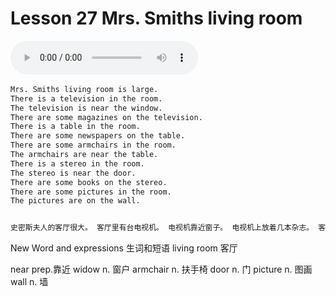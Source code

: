 # Lesson 27 Mrs. Smiths living room

​<audio id="audio" controls="" loop="loop">
    <source id="mp3" src="https://online1.tingclass.net/lesson/shi0529/0000/16/27.mp3"> 
</audio>

```markdown
Mrs. Smiths living room is large.
There is a television in the room.
The television is near the window.
There are some magazines on the television.
There is a table in the room.
There are some newspapers on the table.
There are some armchairs in the room.
The armchairs are near the table.
There is a stereo in the room.
The stereo is near the door.
There are some books on the stereo.
There are some pictures in the room.
The pictures are on the wall.


史密斯夫人的客厅很大。 客厅里有台电视机。 电视机靠近窗子。 电视机上放着几本杂志。 客厅里有张桌子。 桌上放着几份报纸。 客厅里有几把扶手椅。 那些扶手椅靠近桌子。 客厅里有台立体声音响。 音响靠近门。 音响上面有几本书。 客厅里有几幅画。 画挂在墙上。
```


New Word and expressions 生词和短语
living room
客厅

near
prep.靠近
widow
n. 窗户
armchair
n. 扶手椅
door
n. 门
picture
n. 图画
wall
n. 墙
